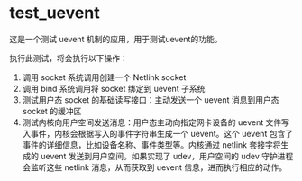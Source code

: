 # test_uevent
这是一个测试 uevent 机制的应用，用于测试uevent的功能。

执行此测试，将会执行以下操作：

1. 调用 socket 系统调用创建一个 Netlink socket
2. 调用 bind 系统调用将 socket 绑定到 uevent 子系统
3. 测试用户态 socket 的基础读写接口：主动发送一个 uevent 消息到用户态 socket 的缓冲区
4. 测试内核向用户空间发送消息：用户态主动向指定网卡设备的 uevent 文件写入事件，内核会根据写入的事件字符串生成一个 uevent。这个 uevent 包含了事件的详细信息，比如设备名称、事件类型等。内核通过 netlink 套接字将生成的 uevent 发送到用户空间。如果实现了 udev，用户空间的 udev 守护进程会监听这些 netlink 消息，从而获取到 uevent 信息，进而执行相应的动作。